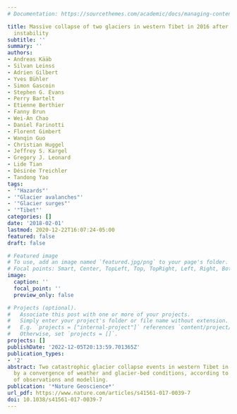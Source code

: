 ```yaml
---
# Documentation: https://sourcethemes.com/academic/docs/managing-content/

title: Massive collapse of two glaciers in western Tibet in 2016 after surge-like
  instability
subtitle: ''
summary: ''
authors:
- Andreas Kääb
- Silvan Leinss
- Adrien Gilbert
- Yves Bühler
- Simon Gascoin
- Stephen G. Evans
- Perry Bartelt
- Etienne Berthier
- Fanny Brun
- Wei-An Chao
- Daniel Farinotti
- Florent Gimbert
- Wanqin Guo
- Christian Huggel
- Jeffrey S. Kargel
- Gregory J. Leonard
- Lide Tian
- Désirée Treichler
- Tandong Yao
tags:
- '"Hazards"'
- '"Glacier avalanches"'
- '"Glacier surges"'
- '"Tibet"'
categories: []
date: '2018-02-01'
lastmod: 2020-12-22T16:07:24-05:00
featured: false
draft: false

# Featured image
# To use, add an image named `featured.jpg/png` to your page's folder.
# Focal points: Smart, Center, TopLeft, Top, TopRight, Left, Right, BottomLeft, Bottom, BottomRight.
image:
  caption: ''
  focal_point: ''
  preview_only: false

# Projects (optional).
#   Associate this post with one or more of your projects.
#   Simply enter your project's folder or file name without extension.
#   E.g. `projects = ["internal-project"]` references `content/project/deep-learning/index.md`.
#   Otherwise, set `projects = []`.
projects: []
publishDate: '2022-12-05T20:13:59.701365Z'
publication_types:
- '2'
abstract: Two catastrophic glacier collapse events in western Tibet in 2016 were caused
  by a convergence of weather and glacier-bed conditions, according to an analysis
  of observations and modelling.
publication: '*Nature Geoscience*'
url_pdf: https://www.nature.com/articles/s41561-017-0039-7
doi: 10.1038/s41561-017-0039-7
---
```

